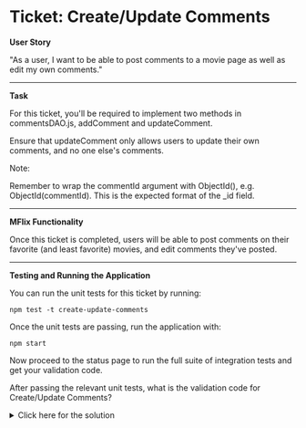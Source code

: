 # Ticket: Create/Update Comments

**User Story**

"As a user, I want to be able to post comments to a movie page as well as edit my own comments."

---

**Task**

For this ticket, you'll be required to implement two methods in commentsDAO.js, addComment and updateComment.

Ensure that updateComment only allows users to update their own comments, and no one else's comments.

Note:

Remember to wrap the commentId argument with ObjectId(), e.g. ObjectId(commentId). This is the expected format of the _id field.

---

**MFlix Functionality**

Once this ticket is completed, users will be able to post comments on their favorite (and least favorite) movies, and edit comments they've posted.

---

**Testing and Running the Application**

You can run the unit tests for this ticket by running:

```
npm test -t create-update-comments
```

Once the unit tests are passing, run the application with:

```
npm start
```

Now proceed to the status page to run the full suite of integration tests and get your validation code.

After passing the relevant unit tests, what is the validation code for Create/Update Comments?

<details>
  <summary>Click here for the solution</summary>
    Answer: 5aba8d5113910c25d7058f8f
</details>

